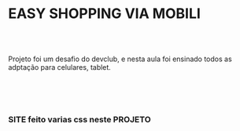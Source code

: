 <h1>EASY SHOPPING VIA MOBILI</h1>
<br>
<br>
<p>Projeto foi um desafio do devclub, e nesta aula foi ensinado todos as adptação para celulares, tablet.</p>
<br>
<br>
<br>
<h3>SITE feito varias css neste PROJETO<h3>
